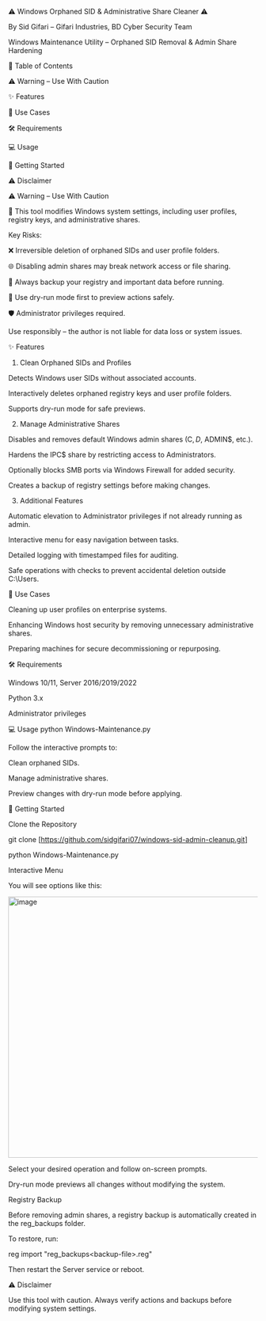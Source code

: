 ⚠️ Windows Orphaned SID & Administrative Share Cleaner ⚠️

By Sid Gifari – Gifari Industries, BD Cyber Security Team

Windows Maintenance Utility – Orphaned SID Removal & Admin Share Hardening

📌 Table of Contents

⚠️ Warning – Use With Caution

✨ Features

🎯 Use Cases

🛠 Requirements

💻 Usage

🚀 Getting Started

⚠️ Disclaimer

⚠️ Warning – Use With Caution

🚨 This tool modifies Windows system settings, including user profiles, registry keys, and administrative shares.

Key Risks:

❌ Irreversible deletion of orphaned SIDs and user profile folders.

🌐 Disabling admin shares may break network access or file sharing.

💾 Always backup your registry and important data before running.

👀 Use dry-run mode first to preview actions safely.

🛡️ Administrator privileges required.

Use responsibly – the author is not liable for data loss or system issues.

✨ Features
1. Clean Orphaned SIDs and Profiles

Detects Windows user SIDs without associated accounts.

Interactively deletes orphaned registry keys and user profile folders.

Supports dry-run mode for safe previews.

2. Manage Administrative Shares

Disables and removes default Windows admin shares (C$, D$, ADMIN$, etc.).

Hardens the IPC$ share by restricting access to Administrators.

Optionally blocks SMB ports via Windows Firewall for added security.

Creates a backup of registry settings before making changes.

3. Additional Features

Automatic elevation to Administrator privileges if not already running as admin.

Interactive menu for easy navigation between tasks.

Detailed logging with timestamped files for auditing.

Safe operations with checks to prevent accidental deletion outside C:\Users.

🎯 Use Cases

Cleaning up user profiles on enterprise systems.

Enhancing Windows host security by removing unnecessary administrative shares.

Preparing machines for secure decommissioning or repurposing.

🛠 Requirements

Windows 10/11, Server 2016/2019/2022

Python 3.x

Administrator privileges

💻 Usage
python Windows-Maintenance.py


Follow the interactive prompts to:

Clean orphaned SIDs.

Manage administrative shares.

Preview changes with dry-run mode before applying.

🚀 Getting Started

Clone the Repository

git clone [https://github.com/sidgifari07/windows-sid-admin-cleanup.git]

python Windows-Maintenance.py


Interactive Menu

You will see options like this:

<img width="922" height="528" alt="image" src="https://github.com/user-attachments/assets/55d3600a-169e-471a-92ef-5cc31e1c48bb" />



Select your desired operation and follow on-screen prompts.

Dry-run mode previews all changes without modifying the system.

Registry Backup

Before removing admin shares, a registry backup is automatically created in the reg_backups folder.

To restore, run:

reg import "reg_backups\<backup-file>.reg"


Then restart the Server service or reboot.

⚠️ Disclaimer

Use this tool with caution. Always verify actions and backups before modifying system settings.
